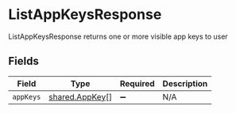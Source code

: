 # ListAppKeysResponse

ListAppKeysResponse returns one or more visible app keys to user


## Fields

| Field                                            | Type                                             | Required                                         | Description                                      |
| ------------------------------------------------ | ------------------------------------------------ | ------------------------------------------------ | ------------------------------------------------ |
| `appKeys`                                        | [shared.AppKey](../../models/shared/appkey.md)[] | :heavy_minus_sign:                               | N/A                                              |